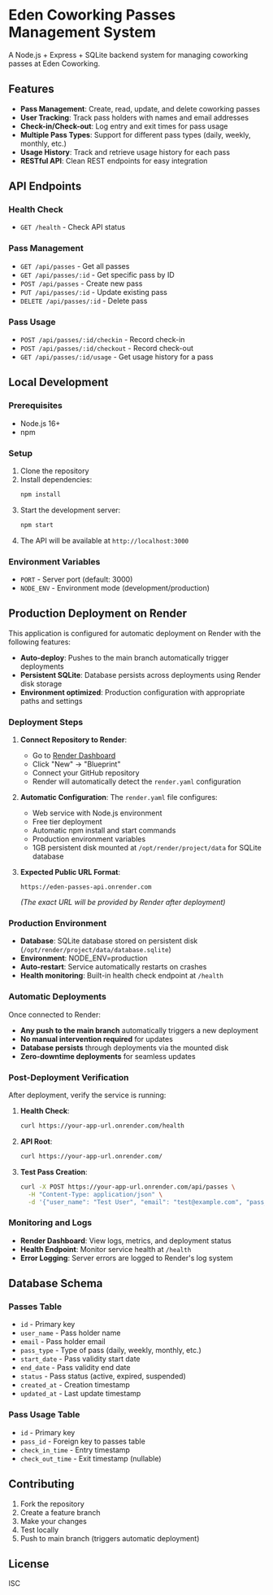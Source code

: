 # Eden Coworking Passes Management System

A Node.js + Express + SQLite backend system for managing coworking passes at Eden Coworking.

## Features

- **Pass Management**: Create, read, update, and delete coworking passes
- **User Tracking**: Track pass holders with names and email addresses
- **Check-in/Check-out**: Log entry and exit times for pass usage
- **Multiple Pass Types**: Support for different pass types (daily, weekly, monthly, etc.)
- **Usage History**: Track and retrieve usage history for each pass
- **RESTful API**: Clean REST endpoints for easy integration

## API Endpoints

### Health Check
- `GET /health` - Check API status

### Pass Management
- `GET /api/passes` - Get all passes
- `GET /api/passes/:id` - Get specific pass by ID
- `POST /api/passes` - Create new pass
- `PUT /api/passes/:id` - Update existing pass
- `DELETE /api/passes/:id` - Delete pass

### Pass Usage
- `POST /api/passes/:id/checkin` - Record check-in
- `POST /api/passes/:id/checkout` - Record check-out
- `GET /api/passes/:id/usage` - Get usage history for a pass

## Local Development

### Prerequisites
- Node.js 16+ 
- npm

### Setup
1. Clone the repository
2. Install dependencies:
   ```bash
   npm install
   ```
3. Start the development server:
   ```bash
   npm start
   ```
4. The API will be available at `http://localhost:3000`

### Environment Variables
- `PORT` - Server port (default: 3000)
- `NODE_ENV` - Environment mode (development/production)

## Production Deployment on Render

This application is configured for automatic deployment on Render with the following features:
- **Auto-deploy**: Pushes to the main branch automatically trigger deployments
- **Persistent SQLite**: Database persists across deployments using Render disk storage
- **Environment optimized**: Production configuration with appropriate paths and settings

### Deployment Steps

1. **Connect Repository to Render**:
   - Go to [Render Dashboard](https://dashboard.render.com)
   - Click "New" → "Blueprint"
   - Connect your GitHub repository
   - Render will automatically detect the `render.yaml` configuration

2. **Automatic Configuration**:
   The `render.yaml` file configures:
   - Web service with Node.js environment
   - Free tier deployment
   - Automatic npm install and start commands
   - Production environment variables
   - 1GB persistent disk mounted at `/opt/render/project/data` for SQLite database

3. **Expected Public URL Format**:
   ```
   https://eden-passes-api.onrender.com
   ```
   *(The exact URL will be provided by Render after deployment)*

### Production Environment

- **Database**: SQLite database stored on persistent disk (`/opt/render/project/data/database.sqlite`)
- **Environment**: NODE_ENV=production
- **Auto-restart**: Service automatically restarts on crashes
- **Health monitoring**: Built-in health check endpoint at `/health`

### Automatic Deployments

Once connected to Render:
- **Any push to the main branch** automatically triggers a new deployment
- **No manual intervention required** for updates
- **Database persists** through deployments via the mounted disk
- **Zero-downtime deployments** for seamless updates

### Post-Deployment Verification

After deployment, verify the service is running:

1. **Health Check**:
   ```bash
   curl https://your-app-url.onrender.com/health
   ```

2. **API Root**:
   ```bash
   curl https://your-app-url.onrender.com/
   ```

3. **Test Pass Creation**:
   ```bash
   curl -X POST https://your-app-url.onrender.com/api/passes \
     -H "Content-Type: application/json" \
     -d '{"user_name": "Test User", "email": "test@example.com", "pass_type": "daily", "start_date": "2024-01-01", "end_date": "2024-01-01"}'
   ```

### Monitoring and Logs

- **Render Dashboard**: View logs, metrics, and deployment status
- **Health Endpoint**: Monitor service health at `/health`
- **Error Logging**: Server errors are logged to Render's log system

## Database Schema

### Passes Table
- `id` - Primary key
- `user_name` - Pass holder name
- `email` - Pass holder email
- `pass_type` - Type of pass (daily, weekly, monthly, etc.)
- `start_date` - Pass validity start date
- `end_date` - Pass validity end date
- `status` - Pass status (active, expired, suspended)
- `created_at` - Creation timestamp
- `updated_at` - Last update timestamp

### Pass Usage Table
- `id` - Primary key
- `pass_id` - Foreign key to passes table
- `check_in_time` - Entry timestamp
- `check_out_time` - Exit timestamp (nullable)

## Contributing

1. Fork the repository
2. Create a feature branch
3. Make your changes
4. Test locally
5. Push to main branch (triggers automatic deployment)

## License

ISC
